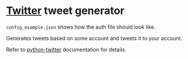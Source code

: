 # [Twitter](https://twitter.com) tweet generator
`config_example.json` shows how the auth file should look like.

Generates tweets based on some account and tweets it to your account.

Refer to [python-twitter](https://python-twitter.readthedocs.io/en/latest/) documentation for details.
